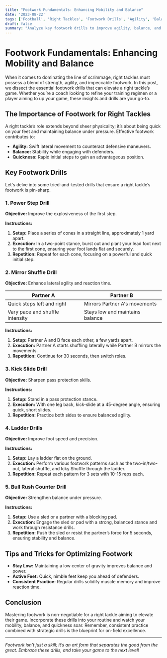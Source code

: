```yaml
---
title: "Footwork Fundamentals: Enhancing Mobility and Balance"
date: '2023-08-22'
tags: ['Football', 'Right Tackles', 'Footwork Drills', 'Agility', 'Balance', 'Quickness', 'Coaching', 'Player Development', 'Training']
draft: false
summary: "Analyze key footwork drills to improve agility, balance, and quickness for right tackles."
---
```


# Footwork Fundamentals: Enhancing Mobility and Balance

When it comes to dominating the line of scrimmage, right tackles must possess a blend of strength, agility, and impeccable footwork. In this post, we dissect the essential footwork drills that can elevate a right tackle’s game. Whether you’re a coach looking to refine your training regimen or a player aiming to up your game, these insights and drills are your go-to.

## The Importance of Footwork for Right Tackles

A right tackle’s role extends beyond sheer physicality; it’s about being quick on your feet and maintaining balance under pressure. Effective footwork contributes to:

- **Agility:** Swift lateral movement to counteract defensive maneuvers.
- **Balance:** Stability while engaging with defenders.
- **Quickness:** Rapid initial steps to gain an advantageous position.

## Key Footwork Drills

Let's delve into some tried-and-tested drills that ensure a right tackle’s footwork is pin-sharp.

### 1. Power Step Drill

**Objective:** Improve the explosiveness of the first step.

**Instructions:**
1. **Setup:** Place a series of cones in a straight line, approximately 1 yard apart.
2. **Execution:** In a two-point stance, burst out and plant your lead foot next to the first cone, ensuring your foot lands flat and securely.
3. **Repetition:** Repeat for each cone, focusing on a powerful and quick initial step.

### 2. Mirror Shuffle Drill

**Objective:** Enhance lateral agility and reaction time.

| **Partner A** | **Partner B** |
|---------------|---------------|
| Quick steps left and right | Mirrors Partner A's movements |
| Vary pace and shuffle intensity | Stays low and maintains balance |

**Instructions:**
1. **Setup:** Partner A and B face each other, a few yards apart.
2. **Execution:** Partner A starts shuffling laterally while Partner B mirrors the movements.
3. **Repetition:** Continue for 30 seconds, then switch roles.

### 3. Kick Slide Drill

**Objective:** Sharpen pass protection skills.

**Instructions:**
1. **Setup:** Stand in a pass protection stance.
2. **Execution:** With one leg back, kick-slide at a 45-degree angle, ensuring quick, short slides.
3. **Repetition:** Practice both sides to ensure balanced agility.

### 4. Ladder Drills

**Objective:** Improve foot speed and precision.

**Instructions:**
1. **Setup:** Lay a ladder flat on the ground.
2. **Execution:** Perform various footwork patterns such as the two-in/two-out, lateral shuffle, and Icky Shuffle through the ladder.
3. **Repetition:** Repeat each pattern for 3 sets with 10-15 reps each.

### 5. Bull Rush Counter Drill

**Objective:** Strengthen balance under pressure.

**Instructions:**
1. **Setup:** Use a sled or a partner with a blocking pad.
2. **Execution:** Engage the sled or pad with a strong, balanced stance and work through resistance drills.
3. **Repetition:** Push the sled or resist the partner’s force for 5 seconds, ensuring stability and balance.

## Tips and Tricks for Optimizing Footwork

- **Stay Low:** Maintaining a low center of gravity improves balance and power.
- **Active Feet:** Quick, nimble feet keep you ahead of defenders.
- **Consistent Practice:** Regular drills solidify muscle memory and improve reaction time.

## Conclusion

Mastering footwork is non-negotiable for a right tackle aiming to elevate their game. Incorporate these drills into your routine and watch your mobility, balance, and quickness soar. Remember, consistent practice combined with strategic drills is the blueprint for on-field excellence.

---

_Footwork isn’t just a skill; it’s an art form that separates the good from the great. Embrace these drills, and take your game to the next level!_
```